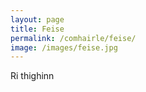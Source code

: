 ```yaml
---
layout: page
title: Feise
permalink: /comhairle/feise/
image: /images/feise.jpg
---
```


Ri thighinn